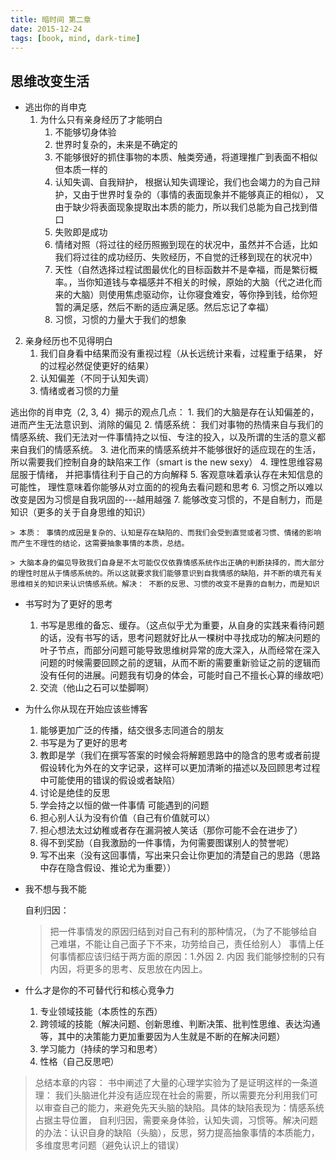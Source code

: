 ```yaml
---
title: 暗时间 第二章
date: 2015-12-24
tags: [book, mind, dark-time]
---
```

思维改变生活
------------------------

* 逃出你的肖申克
  1. 为什么只有亲身经历了才能明白
     1. 不能够切身体验
     2. 世界时复杂的，未来是不确定的
     3. 不能够很好的抓住事物的本质、触类旁通，将道理推广到表面不相似但本质一样的
     4. 认知失调、自我辩护， 根据认知失调理论，我们也会竭力的为自己辩护，又由于世界时复杂的（事情的表面现象并不能够真正的相似）， 又由于缺少将表面现象提取出本质的能力，所以我们总能为自己找到借口
     5. 失败即是成功
     6. 情绪对照（将过往的经历照搬到现在的状况中，虽然并不合适，比如我们将过往的成功经历、失败经历，不自觉的迁移到现在的状况中）
     7. 天性（自然选择过程试图最优化的目标函数并不是幸福，而是繁衍概率。，当你知道钱与幸福感并不相关的时候，原始的大脑（代之进化而来的大脑）则使用焦虑驱动你，让你寝食难安，等你挣到钱，给你短暂的满足感，然后不断的适应满足感。然后忘记了幸福）
     8. 习惯，习惯的力量大于我们的想象

 2. 亲身经历也不见得明白
    1. 我们自身看中结果而没有重视过程（从长远统计来看，过程重于结果， 好的过程必然促使更好的结果）
    2. 认知偏差（不同于认知失调）
    3. 情绪或者习惯的力量

 逃出你的肖申克（2, 3, 4）揭示的观点几点：
    1. 我们的大脑是存在认知偏差的，进而产生无法意识到、消除的偏见
    2. 情感系统： 我们对事物的热情来自与我们的情感系统、我们无法对一件事情持之以恒、专注的投入，以及所谓的生活的意义都来自我们的情感系统。
    3. 进化而来的情感系统并不能够很好的适应现在的生活，所以需要我们控制自身的缺陷来工作（smart is the new sexy）
    4. 理性思维容易屈服于情绪， 并把事情往利于自己的方向解释
    5. 客观意味着承认存在未知信息的可能性， 理性意味着你能够从对立面的的视角去看问题和思考
    6. 习惯之所以难以改变是因为习惯是自我巩固的---越用越强
    7. 能够改变习惯的，不是自制力，而是知识（更多的关于自身思维的知识）

    > 本质： 事情的成因是复杂的、认知是存在缺陷的、而我们会受到直觉或者习惯、情绪的影响而产生不理性的结论，这需要抽象事情的本质，总结。

    > 大脑本身的偏见导致我们自身是不太可能仅仅依靠情感系统作出正确的判断抉择的，而大部分的理性时屈从于情感系统的。所以这就要求我们能够意识到自我情感的缺陷，并不断的填充有关思维相关的知识来认识情感系统。解决： 不断的反思、习惯的改变不是靠的自制力，而是知识

* 书写时为了更好的思考
  1. 书写是思维的备忘、缓存。（这点似乎尤为重要，从自身的实践来看待问题的话，没有书写的话，思考问题就好比从一棵树中寻找成功的解决问题的叶子节点，而部分问题可能导致思维树异常的庞大深入，从而经常在深入问题的时候需要回顾之前的逻辑，从而不断的需要重新验证之前的逻辑而没有任何的进展。问题我有切身的体会，可能时自己不擅长心算的缘故吧）
  2. 交流（他山之石可以垫脚啊）

* 为什么你从现在开始应该些博客
  1. 能够更加广泛的传播，结交很多志同道合的朋友
  2. 书写是为了更好的思考
  3. 教即是学（我们在撰写答案的时候会将解题思路中的隐含的思考或者前提假设转化为外在的文字记录，这样可以更加清晰的描述以及回顾思考过程中可能使用的错误的假设或者缺陷）
  4. 讨论是绝佳的反思
  5. 学会持之以恒的做一件事情
  可能遇到的问题
  1. 担心别人认为没有价值（自己有价值就可以）
  2. 担心想法太过幼稚或者存在漏洞被人笑话（那你可能不会在进步了）
  3. 得不到奖励（自我激励的一件事情，为何需要图谋别人的赞誉呢）
  4. 写不出来（没有这回事情，写出来只会让你更加的清楚自己的思路（思路中存在隐含假设、推论尤为重要））


* 我不想与我不能

  自利归因：
  > 把一件事情发的原因归结到对自己有利的那种情况，（为了不能够给自己难堪，不能让自己面子下不来，功劳给自己，责任给别人）
  事情上任何事情都应该归结于两方面的原因：1.外因 2. 内因
  我们能够控制的只有内因，将更多的思考、反思放在内因上。

* 什么才是你的不可替代行和核心竞争力
  1. 专业领域技能（本质性的东西）
  2. 跨领域的技能（解决问题、创新思维、判断决策、批判性思维、表达沟通等，其中的决策能力更加重要因为人生就是不断的在解决问题）
  3. 学习能力（持续的学习和思考）
  4. 性格（自己反思吧）



> 总结本章的内容： 书中阐述了大量的心理学实验为了是证明这样的一条道理： 我们头脑进化并没有适应现在社会的需要，所以需要充分利用我们可以审查自己的能力，来避免先天头脑的缺陷。具体的缺陷表现为：情感系统占据主导位置， 自利归因，需要亲身体验，认知失调，习惯等。解决问题的办法：认识自身的缺陷（头脑），反思，努力提高抽象事情的本质能力，多维度思考问题（避免认识上的错误）
